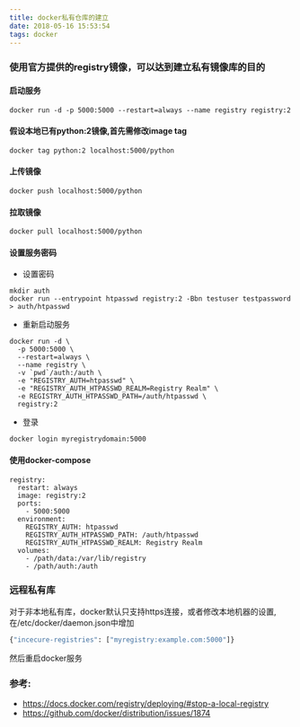 ```yaml
---
title: docker私有仓库的建立
date: 2018-05-16 15:53:54
tags: docker
---
```



### 使用官方提供的registry镜像，可以达到建立私有镜像库的目的
#### 启动服务
``` shell
docker run -d -p 5000:5000 --restart=always --name registry registry:2
```

#### 假设本地已有python:2镜像,首先需修改image tag
``` shell
docker tag python:2 localhost:5000/python
```

#### 上传镜像
``` shell
docker push localhost:5000/python
```

#### 拉取镜像
``` shell
docker pull localhost:5000/python
```

#### 设置服务密码

* 设置密码
``` shell
mkdir auth
docker run --entrypoint htpasswd registry:2 -Bbn testuser testpassword > auth/htpasswd
```

* 重新启动服务
``` shell
docker run -d \
  -p 5000:5000 \
  --restart=always \
  --name registry \
  -v `pwd`/auth:/auth \
  -e "REGISTRY_AUTH=htpasswd" \
  -e "REGISTRY_AUTH_HTPASSWD_REALM=Registry Realm" \
  -e REGISTRY_AUTH_HTPASSWD_PATH=/auth/htpasswd \
  registry:2
```

* 登录
``` shell
docker login myregistrydomain:5000
```

#### 使用docker-compose
``` shell
registry:
  restart: always
  image: registry:2
  ports:
    - 5000:5000
  environment:
    REGISTRY_AUTH: htpasswd
    REGISTRY_AUTH_HTPASSWD_PATH: /auth/htpasswd
    REGISTRY_AUTH_HTPASSWD_REALM: Registry Realm
  volumes:
    - /path/data:/var/lib/registry
    - /path/auth:/auth
```

### 远程私有库 
对于非本地私有库，docker默认只支持https连接，或者修改本地机器的设置,在/etc/docker/daemon.json中增加
``` python
{"incecure-registries": ["myregistry:example.com:5000"]}
```
然后重启docker服务


### 参考:
* https://docs.docker.com/registry/deploying/#stop-a-local-registry
* https://github.com/docker/distribution/issues/1874
